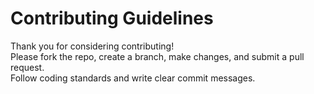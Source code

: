 
# Contributing Guidelines

Thank you for considering contributing!  
Please fork the repo, create a branch, make changes, and submit a pull request.  
Follow coding standards and write clear commit messages.
